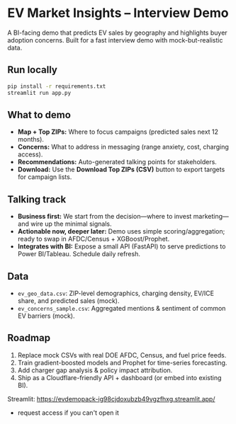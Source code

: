 # EV Market Insights – Interview Demo

A BI-facing demo that predicts EV sales by geography and highlights buyer adoption concerns. Built for a fast interview demo with mock-but-realistic data.

## Run locally
```bash
pip install -r requirements.txt
streamlit run app.py
```

## What to demo
- **Map + Top ZIPs:** Where to focus campaigns (predicted sales next 12 months).
- **Concerns:** What to address in messaging (range anxiety, cost, charging access).
- **Recommendations:** Auto-generated talking points for stakeholders.
- **Download:** Use the **Download Top ZIPs (CSV)** button to export targets for campaign lists.

## Talking track 
- **Business first:** We start from the decision—where to invest marketing—and wire up the minimal signals.
- **Actionable now, deeper later:** Demo uses simple scoring/aggregation; ready to swap in AFDC/Census + XGBoost/Prophet.
- **Integrates with BI:** Expose a small API (FastAPI) to serve predictions to Power BI/Tableau. Schedule daily refresh.

## Data
- `ev_geo_data.csv`: ZIP-level demographics, charging density, EV/ICE share, and predicted sales (mock).
- `ev_concerns_sample.csv`: Aggregated mentions & sentiment of common EV barriers (mock).

## Roadmap 
1. Replace mock CSVs with real DOE AFDC, Census, and fuel price feeds.
2. Train gradient-boosted models and Prophet for time-series forecasting.
3. Add charger gap analysis & policy impact attribution.
4. Ship as a Cloudflare-friendly API + dashboard (or embed into existing BI).

Streamlit: https://evdemopack-ig98cjdoxubzb49vgzfhxg.streamlit.app/

- request access if you can't open it